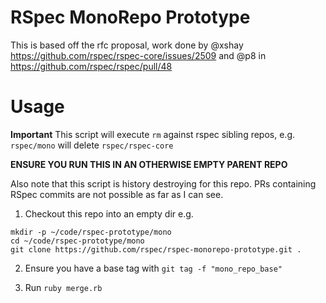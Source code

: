 # RSpec MonoRepo Prototype

This is based off the rfc proposal, work done by @xshay https://github.com/rspec/rspec-core/issues/2509
and @p8 in https://github.com/rspec/rspec/pull/48

# Usage

**Important** This script will execute `rm` against rspec sibling repos, e.g. `rspec/mono` will delete `rspec/rspec-core`

**ENSURE YOU RUN THIS IN AN OTHERWISE EMPTY PARENT REPO**

Also note that this script is history destroying for this repo. PRs containing RSpec commits are not possible as far as I can see.

1) Checkout this repo into an empty dir e.g.

```shell
mkdir -p ~/code/rspec-prototype/mono
cd ~/code/rspec-prototype/mono
git clone https://github.com/rspec/rspec-monorepo-prototype.git .
```

2) Ensure you have a base tag with `git tag -f "mono_repo_base"`

3) Run `ruby merge.rb`
